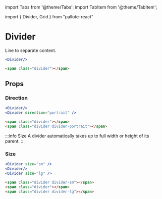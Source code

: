 ---
---
import Tabs from '@theme/Tabs';
import TabItem from '@theme/TabItem';

import { Divider, Grid } from "pallote-react"

# Divider

Line to separate content.

<div class="docs__block">
  <Divider/>
</div>

<Tabs groupId="package" queryString>
  <TabItem value="react" label="React">

```jsx
<Divider/>
```
  </TabItem>
  <TabItem value="css" label="CSS">

```html
<span class="divider"></span>
```
  </TabItem>
</Tabs>

## Props

### Direction

<div class="docs__block">
  <Divider/>
  <div><Divider direction="portrait" /></div>
</div>

<Tabs groupId="package" queryString>
  <TabItem value="react" label="React">

```jsx
<Divider/>
<Divider direction="portrait" />
```
  </TabItem>
  <TabItem value="css" label="CSS">

```html
<span class="divider"></span>
<span class="divider divider-portrait"></span>
```
  </TabItem>
</Tabs>

:::info Size
A divider automatically takes up to full width or height of its parent.
:::

### Size

<div class="docs__block">
  <Divider size="sm" />
  <Divider/>
  <Divider size="lg" />
</div>

<Tabs groupId="package" queryString>
  <TabItem value="react" label="React">

```jsx
<Divider size="sm" />
<Divider/>
<Divider size="lg" />
```
  </TabItem>
  <TabItem value="css" label="CSS">

```html
<span class="divider divider-sm"></span>
<span class="divider"></span>
<span class="divider divider-lg"></span>
```
  </TabItem>
</Tabs>
